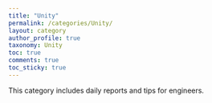 ```yaml
---
title: "Unity"
permalink: /categories/Unity/
layout: category
author_profile: true
taxonomy: Unity
toc: true
comments: true
toc_sticky: true
---
```


This category includes daily reports and tips for engineers.